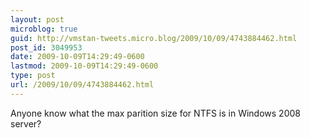 ```yaml
---
layout: post
microblog: true
guid: http://vmstan-tweets.micro.blog/2009/10/09/4743884462.html
post_id: 3049953
date: 2009-10-09T14:29:49-0600
lastmod: 2009-10-09T14:29:49-0600
type: post
url: /2009/10/09/4743884462.html
---
```

Anyone know what the max parition size for NTFS is in Windows 2008 server?
